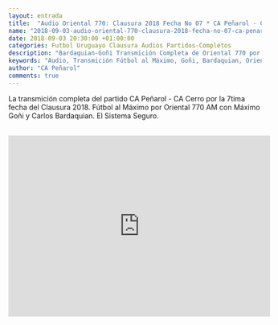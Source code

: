 ```yaml
---
layout: entrada
title:  "Audio Oriental 770: Clausura 2018 Fecha No 07 * CA Peñarol - CA Cerro"
name: "2018-09-03-audio-oriental-770-clausura-2018-fecha-no-07-ca-penarol-ca-cerro.markdown"
date: 2018-09-03 20:30:00 +01:00:00
categories: Futbol Uruguayo Clausura Audios Partidos-Completos
description: "Bardaquian-Goñi Transmición Completa de Oriental 770 por  Fútbol al Máximo del partido  CA Peñarol - CA Cerro Fecha No 07 del Clausura 2018."
keywords: "Audio, Transmición Fútbol al Máximo, Goñi, Bardaquian, Oriental 770"
author: "CA Peñarol"
comments: true
---
```


La transmición completa del partido CA Peñarol - CA Cerro por la 7tima fecha del Clausura 2018. Fútbol al Máximo por Oriental 770 AM con Máximo Goñi y Carlos Bardaquian. El Sistema Seguro.

<br>

<iframe width="521" height="360" src="https://www.youtube.com/embed/fb3MkTyaUTw" frameborder="0" allow="autoplay; encrypted-media" allowfullscreen></iframe>
